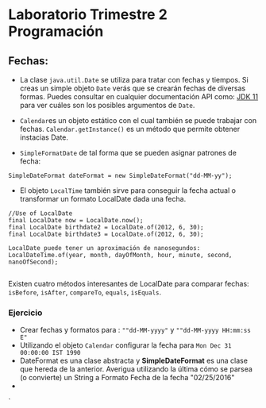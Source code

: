# Laboratorio Trimestre 2 Programación

## Fechas:

* La clase `java.util.Date` se utiliza para tratar con fechas y tiempos. Si creas un simple objeto `Date` verás que se 
crearán fechas de diversas formas. Puedes consultar en cualquier documentación API como:
[JDK 11](https://docs.oracle.com/en/java/javase/11/docs/api/index.html) para ver cuáles son los posibles argumentos de `Date`.

* `Calendar`es un objeto estático con el cual también se puede trabajar con fechas. `Calendar.getInstance()` es un método que permite 
obtener instacias Date. 

* `SimpleFormatDate` de tal forma que se pueden asignar patrones de fecha:

```
SimpleDateFormat dateFormat = new SimpleDateFormat("dd-MM-yy");
```
* El objeto `LocalTime` también sirve para conseguir la fecha actual o transformar un formato LocalDate dada una fecha.

```
//Use of LocalDate
final LocalDate now = LocalDate.now();
final LocalDate birthdate2 = LocalDate.of(2012, 6, 30);
final LocalDate birthdate3 = LocalDate.of(2012, 6, 30);

LocalDate puede tener un aproximación de nanosegundos:
LocalDateTime.of(year, month, dayOfMonth, hour, minute, second, nanoOfSecond);


```

Existen cuatro métodos interesantes de LocalDate para comparar fechas:
`isBefore`, `isAfter`, `compareTo`, `equals`, `isEquals`.



### Ejercicio

* Crear fechas y formatos para : `""dd-MM-yyyy"` y `""dd-MM-yyyy HH:mm:ss E"`
* Utilizando el objeto `Calendar` configurar la fecha para  `Mon Dec 31 00:00:00 IST 1990`
* DateFormat es una clase abstracta y **SimpleDateFormat** es una clase que hereda de la anterior. Averigua utilizando la última cómo se parsea (o convierte) un String a Formato Fecha de la fecha  "02/25/2016"
* 
`
